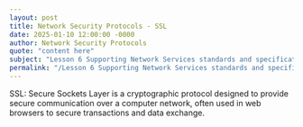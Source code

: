 ```yaml
---
layout: post
title: Network Security Protocols - SSL
date: 2025-01-10 12:00:00 -0000
author: Network Security Protocols
quote: "content here"
subject: "Lesson 6 Supporting Network Services standards and specifications"
permalink: "/Lesson 6 Supporting Network Services standards and specifications/Network Security Protocols/Network Security Protocols - SSL"
---
```


SSL: Secure Sockets Layer is a cryptographic protocol designed to provide secure communication over a computer network, often used in web browsers to secure transactions and data exchange.
